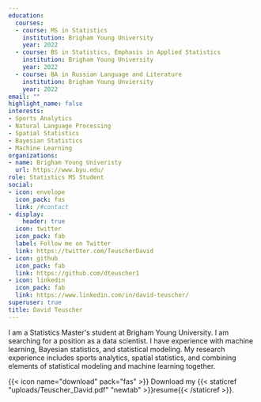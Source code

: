 ```yaml
---
education:
  courses:
  - course: MS in Statistics
    institution: Brigham Young University
    year: 2022
  - course: BS in Statistics, Emphasis in Applied Statistics
    institution: Brigham Young University
    year: 2022
  - course: BA in Russian Language and Literature
    institution: Brigham Young Unviersity
    year: 2022
email: ""
highlight_name: false
interests:
- Sports Analytics
- Natural Language Processing
- Spatial Statistics
- Bayesian Statistics
- Machine Learning
organizations:
- name: Brigham Young Univeristy
  url: https://www.byu.edu/
role: Statistics MS Student
social:
- icon: envelope
  icon_pack: fas
  link: /#contact
- display:
    header: true
  icon: twitter
  icon_pack: fab
  label: Follow me on Twitter
  link: https://twitter.com/TeuscherDavid
- icon: github
  icon_pack: fab
  link: https://github.com/dteuscher1
- icon: linkedin
  icon_pack: fab
  link: https://www.linkedin.com/in/david-teuscher/
superuser: true
title: David Teuscher
---
```


I am a Statistics Master's student at Brigham Young University. I am searching for a position as a data scientist. I have experience with machine learning, Bayesian statistics, and statistical modeling. My research experience includes sports analytics, spatial statistics, and combining elements of statistical modeling and machine learning together. 

{{< icon name="download" pack="fas" >}} Download my {{< staticref "uploads/Teuscher_David.pdf" "newtab" >}}resume{{< /staticref >}}.
